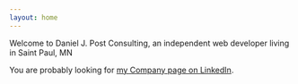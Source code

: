 ```yaml
---
layout: home
---
```

Welcome to Daniel J. Post Consulting, an independent web developer living in Saint Paul, MN


You are probably looking for [my Company page on LinkedIn](https://www.linkedin.com/company/danieljpostconsulting).
